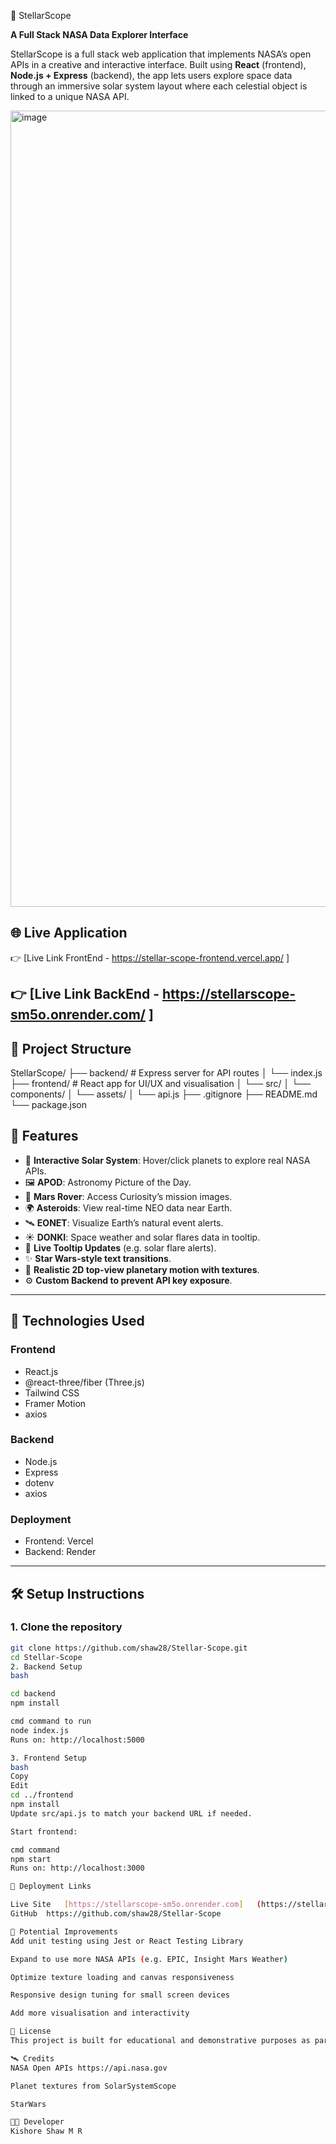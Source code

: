  🚀 StellarScope

**A Full Stack NASA Data Explorer Interface**

StellarScope is a full stack web application that implements NASA’s open APIs in a creative and interactive interface. Built using **React** (frontend), **Node.js + Express** (backend), the app lets users explore space data through an immersive solar system layout where each celestial object is linked to a unique NASA API.

<img width="1274" alt="image" src="https://github.com/user-attachments/assets/04b2aac7-1cb6-4f33-a630-771adb4bfb72" />


## 🌐 Live Application

👉 [Live Link FrontEnd - https://stellar-scope-frontend.vercel.app/ ]

👉 [Live Link BackEnd - https://stellarscope-sm5o.onrender.com/ ]
---

## 📁 Project Structure

StellarScope/
├── backend/ # Express server for API routes
│ └── index.js
├── frontend/ # React app for UI/UX and visualisation
│ └── src/
│ └── components/
│ └── assets/
│ └── api.js
├── .gitignore
├── README.md
└── package.json

## 🧠 Features

- 🌌 **Interactive Solar System**: Hover/click planets to explore real NASA APIs.
- 🖼️ **APOD**: Astronomy Picture of the Day.
- 🚀 **Mars Rover**: Access Curiosity’s mission images.
- 🌍 **Asteroids**: View real-time NEO data near Earth.
- 🛰️ **EONET**: Visualize Earth’s natural event alerts.
- ☀️ **DONKI**: Space weather and solar flares data in tooltip.
- 🧭 **Live Tooltip Updates** (e.g. solar flare alerts).
- ✨ **Star Wars-style text transitions**.
- 🎨 **Realistic 2D top-view planetary motion with textures**.
- ⚙️ **Custom Backend to prevent API key exposure**.

---

## 🔧 Technologies Used

### Frontend
- React.js
- @react-three/fiber (Three.js)
- Tailwind CSS
- Framer Motion
- axios

### Backend
- Node.js
- Express
- dotenv
- axios

### Deployment
- Frontend: Vercel
- Backend: Render

---

## 🛠️ Setup Instructions

### 1. Clone the repository

```bash
git clone https://github.com/shaw28/Stellar-Scope.git
cd Stellar-Scope
2. Backend Setup
bash

cd backend
npm install

cmd command to run
node index.js
Runs on: http://localhost:5000

3. Frontend Setup
bash
Copy
Edit
cd ../frontend
npm install
Update src/api.js to match your backend URL if needed.

Start frontend:

cmd command
npm start
Runs on: http://localhost:3000

🚀 Deployment Links

Live Site	[https://stellarscope-sm5o.onrender.com]   (https://stellar-scope-frontend.vercel.app/)
GitHub	https://github.com/shaw28/Stellar-Scope

🧪 Potential Improvements
Add unit testing using Jest or React Testing Library

Expand to use more NASA APIs (e.g. EPIC, Insight Mars Weather)

Optimize texture loading and canvas responsiveness

Responsive design tuning for small screen devices

Add more visualisation and interactivity

📜 License
This project is built for educational and demonstrative purposes as part of a Software Engineering coding challenge.

🛰️ Credits
NASA Open APIs https://api.nasa.gov

Planet textures from SolarSystemScope

StarWars

🧑‍💻 Developer
Kishore Shaw M R 
